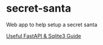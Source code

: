 # secret-santa
Web app to help setup a secret santa

[Useful FastAPI & Sqlite3 Guide](https://medium.com/towards-data-engineering/fastapi-with-sql-1c7852ccbf21)

